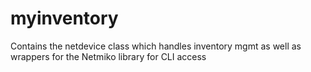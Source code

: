 # myinventory
Contains the netdevice class which handles inventory mgmt as well as wrappers for the Netmiko library for CLI access
